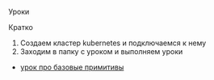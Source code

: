 Уроки

Кратко

1) Создаем кластер kubernetes и подключаемся к нему
2) Заходим в папку с уроком и выполняем уроки




- [урок про базовые примитивы](lesson-1/)
